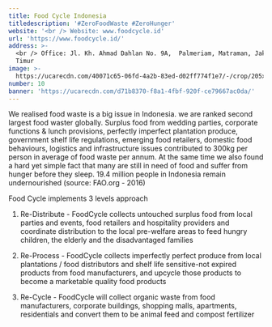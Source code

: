 ```yaml
---
title: Food Cycle Indonesia
titledescription: '#ZeroFoodWaste #ZeroHunger'
website: '<br /> Website: www.foodcycle.id'
url: 'https://www.foodcycle.id/'
address: >-
  <br /> Office: Jl. Kh. Ahmad Dahlan No. 9A,  Palmeriam, Matraman, Jakarta
  Timur
image: >-
  https://ucarecdn.com/40071c65-06fd-4a2b-83ed-d02ff774f1e7/-/crop/205x200/104,0/-/preview/
number: 10
banner: 'https://ucarecdn.com/d71b8370-f8a1-4fbf-920f-ce79667ac0da/'
---
```

We realised food waste is a big issue in Indonesia. we are ranked second largest food waster globally. Surplus food from wedding parties, corporate functions & lunch provisions, perfectly imperfect plantation produce, government shelf life regulations, emerging food retailers, domestic food behaviours, logistics and infrastructure issues contributed to 300kg per person in average of food waste per annum. At the same time we also found a hard yet simple fact that many are still in need of food and suffer from hunger before they sleep. 19.4 million people in Indonesia remain undernourished (source: FAO.org - 2016)

Food Cycle implements 3 levels approach

1. Re-Distribute - FoodCycle collects untouched surplus food from local parties and events, food retailers and hospitality providers and coordinate distribution to the local pre-welfare areas to feed hungry children, the elderly and the disadvantaged families

2. Re-Process - FoodCycle collects imperfectly perfect produce from local plantations / food distributors and shelf life sensitive-not expired products from food manufacturers, and upcycle those products to become a marketable quality food products

3. Re-Cycle - FoodCycle will collect organic waste from food manufacturers, corporate buildings, shopping malls, apartments, residentials and convert them to be animal feed and compost fertilizer
